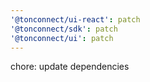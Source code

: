 ```yaml
---
'@tonconnect/ui-react': patch
'@tonconnect/sdk': patch
'@tonconnect/ui': patch
---
```


chore: update dependencies
